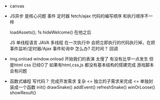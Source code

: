- canvas
- JS异步 是核心问题
    事件 定时器 fetch/ajax
    代码的编写顺序 和执行顺序不一样

    loadAssets(); 1s
    hideWelcome() 在他之后

    JS 单线程语言 JAVA 多线程
    在一次执行中 会把立即执行的代码执行掉，在把事件监听/定时器/Ajax 事件轮询中
    怎么办? 花时间？
    回调

- img.onload
    window.onload 开始我们的表演 太慢了
    有没有比早一点发生 但是html css 已经O了
    如果有html,css,js 都没有基本结构的搭建完成 游戏脚本会有问题

- 函数式编程
    写代码？ 完成开发需求 复杂 <= 独立的子需求来完成 <= 单独封装成一个函数
    init()
    drawSnake()
    addEvent()
    refreshSnake()
    winOrLoose()
    showResult()